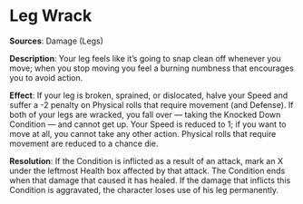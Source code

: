 # Leg Wrack
**Sources**: Damage (Legs)

**Description**: Your leg feels like it’s going to snap clean off
whenever you move; when you stop moving you feel a burning
numbness that encourages you to avoid action.

**Effect**: If your leg is broken, sprained, or dislocated,
halve your Speed and suffer a -2 penalty on Physical rolls
that require movement (and Defense). If both of your legs are wracked, you fall over — taking the Knocked Down Condition — and
cannot get up. Your Speed is reduced to 1; if you want to
move at all, you cannot take any other action. Physical rolls
that require movement are reduced to a chance die.

**Resolution**: If the Condition is inflicted as a result of an
attack, mark an X under the leftmost Health box affected by
that attack. The Condition ends when that damage that caused it
has healed. If the damage that inflicts this Condition is aggravated,
the character loses use of his leg permanently.